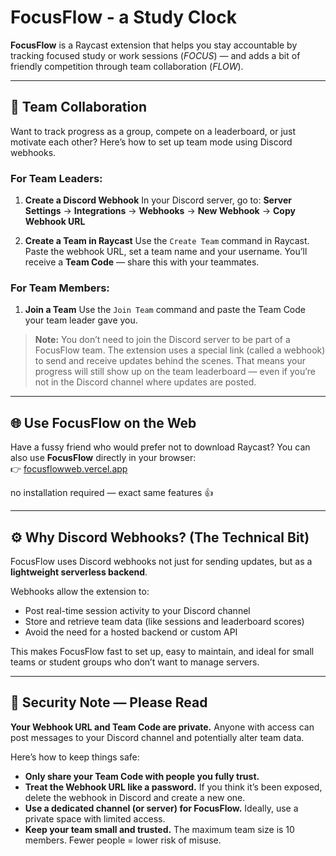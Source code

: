# FocusFlow - a Study Clock

**FocusFlow** is a Raycast extension that helps you stay accountable by tracking focused study or work sessions (*FOCUS*) — and adds a bit of friendly competition through team collaboration (*FLOW*).

---

## 👥 Team Collaboration

Want to track progress as a group, compete on a leaderboard, or just motivate each other? Here’s how to set up team mode using Discord webhooks.

### For Team Leaders:

1. **Create a Discord Webhook**
   In your Discord server, go to:
   **Server Settings** → **Integrations** → **Webhooks** → **New Webhook** → **Copy Webhook URL**

2. **Create a Team in Raycast**
   Use the `Create Team` command in Raycast.
   Paste the webhook URL, set a team name and your username.
   You’ll receive a **Team Code** — share this with your teammates.

### For Team Members:

1. **Join a Team**
   Use the `Join Team` command and paste the Team Code your team leader gave you.

> **Note:** You don’t need to join the Discord server to be part of a FocusFlow team. The extension uses a special link (called a webhook) to send and receive updates behind the scenes. That means your progress will still show up on the team leaderboard — even if you’re not in the Discord channel where updates are posted.

---

## 🌐 Use FocusFlow on the Web

Have a fussy friend who would prefer not to download Raycast? You can also use **FocusFlow** directly in your browser:  
👉 [focusflowweb.vercel.app](https://focusflowweb.vercel.app)

no installation required — exact same features 👍

---

## ⚙️ Why Discord Webhooks? (The Technical Bit)

FocusFlow uses Discord webhooks not just for sending updates, but as a **lightweight serverless backend**.

Webhooks allow the extension to:

* Post real-time session activity to your Discord channel
* Store and retrieve team data (like sessions and leaderboard scores)
* Avoid the need for a hosted backend or custom API

This makes FocusFlow fast to set up, easy to maintain, and ideal for small teams or student groups who don’t want to manage servers.

---

## 🔐 Security Note — Please Read

**Your Webhook URL and Team Code are private.** Anyone with access can post messages to your Discord channel and potentially alter team data.

Here’s how to keep things safe:

* **Only share your Team Code with people you fully trust.**
* **Treat the Webhook URL like a password.** If you think it’s been exposed, delete the webhook in Discord and create a new one.
* **Use a dedicated channel (or server) for FocusFlow.** Ideally, use a private space with limited access.
* **Keep your team small and trusted.** The maximum team size is 10 members. Fewer people = lower risk of misuse.
